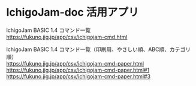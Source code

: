 # IchigoJam-doc 活用アプリ

IchigoJam BASIC 1.4 コマンド一覧  
https://fukuno.jig.jp/app/csv/ichigojam-cmd.html  

IchigoJam BASIC 1.4 コマンド一覧（印刷用、やさしい順、ABC順、カテゴリ順）  
https://fukuno.jig.jp/app/csv/ichigojam-cmd-paper.html  
https://fukuno.jig.jp/app/csv/ichigojam-cmd-paper.html#1  
https://fukuno.jig.jp/app/csv/ichigojam-cmd-paper.html#3  
